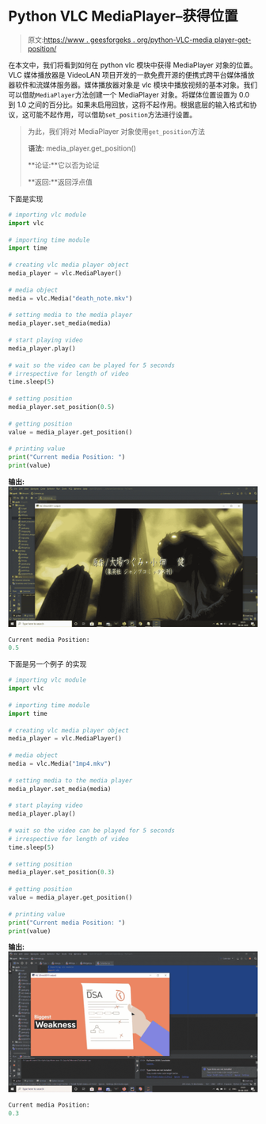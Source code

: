 # Python VLC MediaPlayer–获得位置

> 原文:[https://www . geesforgeks . org/python-VLC-media player-get-position/](https://www.geeksforgeeks.org/python-vlc-mediaplayer-getting-position/)

在本文中，我们将看到如何在 python vlc 模块中获得 MediaPlayer 对象的位置。VLC 媒体播放器是 VideoLAN 项目开发的一款免费开源的便携式跨平台媒体播放器软件和流媒体服务器。媒体播放器对象是 vlc 模块中播放视频的基本对象。我们可以借助`MediaPlayer`方法创建一个 MediaPlayer 对象。将媒体位置设置为 0.0 到 1.0 之间的百分比。如果未启用回放，这将不起作用。根据底层的输入格式和协议，这可能不起作用，可以借助`set_position`方法进行设置。

> 为此，我们将对 MediaPlayer 对象使用`get_position`方法
> 
> **语法:** media_player.get_position()
> 
> **论证:**它以否为论证
> 
> **返回:**返回浮点值

下面是实现

```py
# importing vlc module
import vlc

# importing time module
import time

# creating vlc media player object
media_player = vlc.MediaPlayer()

# media object
media = vlc.Media("death_note.mkv")

# setting media to the media player
media_player.set_media(media)

# start playing video
media_player.play()

# wait so the video can be played for 5 seconds
# irrespective for length of video
time.sleep(5)

# setting position
media_player.set_position(0.5)

# getting position
value = media_player.get_position()

# printing value
print("Current media Position: ")
print(value)
```

**输出:**
![](img/33c5fe6e13ea1c939ea793883a04f9c7.png)

```py
Current media Position: 
0.5

```

下面是另一个例子
的实现

```py
# importing vlc module
import vlc

# importing time module
import time

# creating vlc media player object
media_player = vlc.MediaPlayer()

# media object
media = vlc.Media("1mp4.mkv")

# setting media to the media player
media_player.set_media(media)

# start playing video
media_player.play()

# wait so the video can be played for 5 seconds
# irrespective for length of video
time.sleep(5)

# setting position
media_player.set_position(0.3)

# getting position
value = media_player.get_position()

# printing value
print("Current media Position: ")
print(value)
```

**输出:**
![](img/adad80dcd4fb054e2f8093e65d2cb30f.png)

```py
Current media Position: 
0.3

```